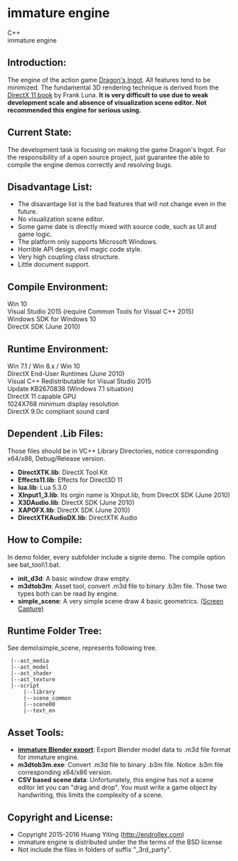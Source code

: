 immature engine
===============
C++  
immature engine  

Introduction:
-------------
The engine of the action game [Dragon's Ingot](http://dragonsingot.com/). All features tend to be minimized. 
The fundamental 3D rendering technique is derived from 
the [DirectX 11 book](http://www.amazon.com/Introduction-3D-Game-Programming-DirectX/dp/1936420228/) by Frank Luna.
**It is very difficult to use due to weak development scale and absence of visualization scene editor.**
**Not recommended this engine for serious using.**

Current State:
---------------
The development task is focusing on making the game Dragon's Ingot.
For the responsibility of a open source project, just guarantee the able to compile the engine demos correctly and resolving bugs.

Disadvantage List:
------------------
* The disavantage list is the bad features that will not change even in the future.
* No visualization scene editor.
* Some game date is directly mixed with source code, such as UI and game logic.
* The platform only supports Microsoft Windows. 
* Horrible API design, evil magic code style.
* Very high coupling class structure.
* Little document support.

Compile Environment:
--------------------
Win 10  
Visual Studio 2015 (require Common Tools for Visual C++ 2015)  
Windows SDK for Windows 10  
DirectX SDK (June 2010)  

Runtime Environment:
--------------------
Win 7.1 / Win 8.x / Win 10  
DirectX End-User Runtimes (June 2010)  
Visual C++ Redistributable for Visual Studio 2015  
Update KB2670838 (Windows 7.1 situation)  
DirectX 11 capable GPU  
1024X768 minimum display resolution  
DirectX 9.0c compliant sound card  

Dependent .Lib Files:
---------------------
Those files should be in VC++ Library Directories, 
notice corresponding x64/x86, Debug/Release version.
* **DirectXTK.lib**: DirectX Tool Kit
* **Effects11.lib**: Effects for Direct3D 11
* **lua.lib**: Lua 5.3.0
* **XInput1_3.lib**: Its orgin name is XInput.lib, from DirectX SDK (June 2010)
* **X3DAudio.lib**: DirectX SDK (June 2010)
* **XAPOFX.lib**: DirectX SDK (June 2010)
* **DirectXTKAudioDX.lib**: DirectXTK Audio

How to Compile:
---------------
In demo folder, every subfolder include a signle demo.
The compile option see bat_tool\1.bat.
* **init_d3d**: A basic window draw empty.
* **m3dtob3m**: Asset tool, convert .m3d file to binary .b3m file. Those two types both can be read by engine.
* **simple_scene**: A very simple scene draw 4 basic geometrics. 
[(Screen Capture)](https://github.com/endrollex/imm_engine/tree/master/demo/simple_scene/simple_scene.png)

Runtime Folder Tree:
--------------------
See demo\simple_scene\, represents following tree.

	 |--ast_media
	 |--ast_model
	 |--ast_shader
	 |--ast_texture
	 |--script
         |--library
	     |--scene_common
	     |--scene00
	     |--text_en


Asset Tools:
------------
* **[immature Blender export](https://github.com/endrollex/imm_blender_export)**: 
Export Blender model data to .m3d file format for immature engine.
* **m3dtob3m.exe**: 
Convert .m3d file to binary .b3m file. 
Notice .b3m file corresponding x64/x86 version.
* **CSV based scene data**: 
Unfortunately, this engine has not a scene editor let you can "drag and drop".
You must write a game object by handwriting, this limits the complexity of a scene.

Copyright and License:
----------------------
* Copyright 2015-2016 Huang Yiting (http://endrollex.com)
* immature engine is distributed under the the terms of the BSD license
* Not include the files in folders of suffix "_3rd_party".